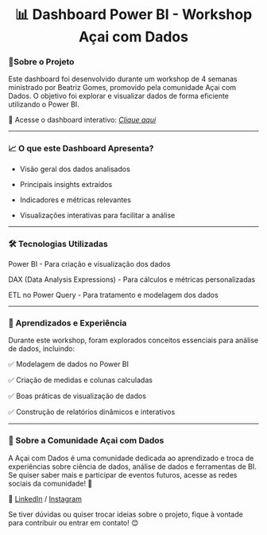<h1  align="center"> 📊 Dashboard Power BI - Workshop Açai com Dados </h1>

### 📌Sobre o Projeto

Este dashboard foi desenvolvido durante um workshop de 4 semanas ministrado por Beatriz Gomes, promovido pela comunidade Açai com Dados. O objetivo foi explorar e visualizar dados de forma eficiente utilizando o Power BI.

🔗 Acesse o dashboard interativo: *[Clique aqui](https://app.powerbi.com/view?r=eyJrIjoiZTU2ZDFlNzUtM2M1Yi00ODEwLWEyZWMtMDFlMDE0MDFjNzE2IiwidCI6IjM2NDM3MDhkLTFmOWEtNDdlYS1hYzExLTNhMGM4MmE5YTljZiJ9)*

---

### 📈 O que este Dashboard Apresenta?

- Visão geral dos dados analisados

- Principais insights extraídos

- Indicadores e métricas relevantes

- Visualizações interativas para facilitar a análise

---

### 🛠️ Tecnologias Utilizadas

Power BI - Para criação e visualização dos dados

DAX (Data Analysis Expressions) - Para cálculos e métricas personalizadas

ETL no Power Query - Para tratamento e modelagem dos dados

---

### 🎯 Aprendizados e Experiência

Durante este workshop, foram explorados conceitos essenciais para análise de dados, incluindo:

✅ Modelagem de dados no Power BI

✅ Criação de medidas e colunas calculadas

✅ Boas práticas de visualização de dados

✅ Construção de relatórios dinâmicos e interativos

---

### 👥 Sobre a Comunidade Açai com Dados

A Açai com Dados é uma comunidade dedicada ao aprendizado e troca de experiências sobre ciência de dados, análise de dados e ferramentas de BI. Se quiser saber mais e participar de eventos futuros, acesse as redes sociais da comunidade! 🚀

📌 [LinkedIn](https://www.linkedin.com/posts/acai-com-dados_a-comunidade-est%C3%A1-preparando-diversos-projetos-activity-7276974871169892352-gwBh?utm_source=share&utm_medium=member_desktop&rcm=ACoAABkqfJEBeZbvFJW3cKAseLqENDvqgqF29k8) / [Instagram](https://www.instagram.com/acaicomdados/) 

Se tiver dúvidas ou quiser trocar ideias sobre o projeto, fique à vontade para contribuir ou entrar em contato! 😊
